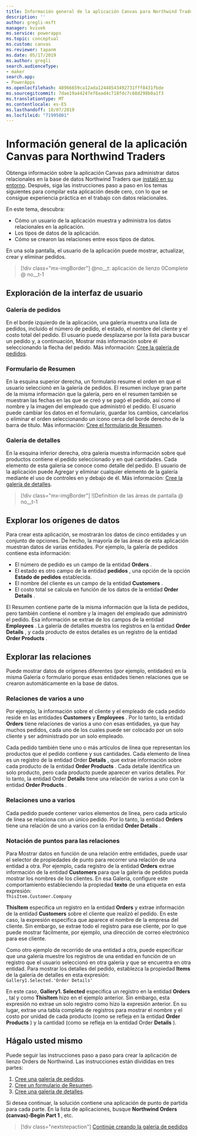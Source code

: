 ```yaml
---
title: Información general de la aplicación Canvas para Northwind Traders | Microsoft Docs
description: ''
author: gregli-msft
manager: kvivek
ms.service: powerapps
ms.topic: conceptual
ms.custom: canvas
ms.reviewer: tapanm
ms.date: 05/17/2019
ms.author: gregli
search.audienceType:
- maker
search.app:
- PowerApps
ms.openlocfilehash: 48966659ca12ada12448543492731fff8431fbde
ms.sourcegitcommit: 7dae19a44247ef6aad4c718fdc7c68d298b0a1f3
ms.translationtype: MT
ms.contentlocale: es-ES
ms.lasthandoff: 10/07/2019
ms.locfileid: "71995801"
---
```

# <a name="overview-of-the-canvas-app-for-northwind-traders"></a>Información general de la aplicación Canvas para Northwind Traders

Obtenga información sobre la aplicación Canvas para administrar datos relacionales en la base de datos Northwind Traders que [instaló en su entorno](northwind-install.md). Después, siga las instrucciones paso a paso en los temas siguientes para compilar esta aplicación desde cero, con lo que se consigue experiencia práctica en el trabajo con datos relacionales.

En este tema, descubra:

- Cómo un usuario de la aplicación muestra y administra los datos relacionales en la aplicación.
- Los tipos de datos de la aplicación.
- Cómo se crearon las relaciones entre esos tipos de datos.

En una sola pantalla, el usuario de la aplicación puede mostrar, actualizar, crear y eliminar pedidos.

> [!div class="mx-imgBorder"]
> @no__t: aplicación de lienzo 0Complete @ no__t-1

## <a name="explore-the-user-interface"></a>Exploración de la interfaz de usuario

### <a name="order-gallery"></a>Galería de pedidos

En el borde izquierdo de la aplicación, una galería muestra una lista de pedidos, incluido el número de pedido, el estado, el nombre del cliente y el costo total del pedido. El usuario puede desplazarse por la lista para buscar un pedido y, a continuación, Mostrar más información sobre él seleccionando la flecha del pedido. Más información: [Cree la galería de pedidos](northwind-orders-canvas-part1.md).

### <a name="summary-form"></a>Formulario de Resumen

En la esquina superior derecha, un formulario resume el orden en que el usuario seleccionó en la galería de pedidos. El resumen incluye gran parte de la misma información que la galería, pero en el resumen también se muestran las fechas en las que se creó y se pagó el pedido, así como el nombre y la imagen del empleado que administró el pedido. El usuario puede cambiar los datos en el formulario, guardar los cambios, cancelarlos o eliminar el orden seleccionando un icono cerca del borde derecho de la barra de título. Más información: [Cree el formulario de Resumen](northwind-orders-canvas-part2.md).

### <a name="detail-gallery"></a>Galería de detalles

En la esquina inferior derecha, otra galería muestra información sobre qué productos contiene el pedido seleccionado y en qué cantidades. Cada elemento de esta galería se conoce como detalle del pedido. El usuario de la aplicación puede Agregar y eliminar cualquier elemento de la galería mediante el uso de controles en y debajo de él. Más información: [Cree la galería de detalles](northwind-orders-canvas-part3.md).

> [!div class="mx-imgBorder"]
> ![Definition de las áreas de pantalla @ no__t-1

## <a name="explore-the-data-sources"></a>Explorar los orígenes de datos

Para crear esta aplicación, se mostrarán los datos de cinco entidades y un conjunto de opciones. De hecho, la mayoría de las áreas de esta aplicación muestran datos de varias entidades. Por ejemplo, la galería de pedidos contiene esta información:

- El número de pedido es un campo de la entidad **Orders** .
- El estado es otro campo de la entidad **pedidos** , una opción de la opción **Estado de pedidos** establecida.
- El nombre del cliente es un campo de la entidad **Customers** .
- El costo total se calcula en función de los datos de la entidad **Order Details** .

El Resumen contiene parte de la misma información que la lista de pedidos, pero también contiene el nombre y la imagen del empleado que administró el pedido. Esa información se extrae de los campos de la entidad **Employees** . La galería de detalles muestra los registros en la entidad **Order Details** , y cada producto de estos detalles es un registro de la entidad **Order Products** .

## <a name="explore-the-relationships"></a>Explorar las relaciones

Puede mostrar datos de orígenes diferentes (por ejemplo, entidades) en la misma Galería o formulario porque esas entidades tienen relaciones que se crearon automáticamente en la base de datos.

### <a name="many-to-one-relationships"></a>Relaciones de varios a uno

Por ejemplo, la información sobre el cliente y el empleado de cada pedido reside en las entidades **Customers** y **Employees** . Por lo tanto, la entidad **Orders** tiene relaciones de varios a uno con esas entidades, ya que hay muchos pedidos, cada uno de los cuales puede ser colocado por un solo cliente y ser administrado por un solo empleado.

Cada pedido también tiene uno o más artículos de línea que representan los productos que el pedido contiene y sus cantidades. Cada elemento de línea es un registro de la entidad Order **Details** , que extrae información sobre cada producto de la entidad **Order Products** . Cada detalle identifica un solo producto, pero cada producto puede aparecer en varios detalles. Por lo tanto, la entidad Order **Details** tiene una relación de varios a uno con la entidad **Order Products** .

### <a name="one-to-many-relationships"></a>Relaciones uno a varios

Cada pedido puede contener varios elementos de línea, pero cada artículo de línea se relaciona con un único pedido. Por lo tanto, la entidad **Orders** tiene una relación de uno a varios con la entidad **Order Details** .

### <a name="dot-notation-for-relationships"></a>Notación de puntos para las relaciones 

Para Mostrar datos en función de una relación entre entidades, puede usar el selector de propiedades de punto para recorrer una relación de una entidad a otra.  Por ejemplo, cada registro de la entidad **Orders** extrae información de la entidad **Customers** para que la galería de pedidos pueda mostrar los nombres de los clientes. En esa Galería, configure este comportamiento estableciendo la propiedad **texto** de una etiqueta en esta expresión:<br>`ThisItem.Customer.Company`

**ThisItem** especifica un registro en la entidad **Orders** y extrae información de la entidad **Customers** sobre el cliente que realizó el pedido. En este caso, la expresión especifica que aparece el nombre de la empresa del cliente. Sin embargo, se extrae todo el registro para ese cliente, por lo que puede mostrar fácilmente, por ejemplo, una dirección de correo electrónico para ese cliente.

Como otro ejemplo de recorrido de una entidad a otra, puede especificar que una galería muestre los registros de una entidad en función de un registro que el usuario seleccionó en otra galería y que se encuentra en otra entidad. Para mostrar los detalles del pedido, establezca la propiedad **Items** de la galería de detalles en esta expresión:<br>`Gallery1.Selected.'Order Details'`

En este caso, **Gallery1. Selected** especifica un registro en la entidad **Orders** , tal y como **ThisItem** hizo en el ejemplo anterior. Sin embargo, esta expresión no extrae un solo registro como hizo la expresión anterior. En su lugar, extrae una tabla completa de registros para mostrar el nombre y el costo por unidad de cada producto (como se refleja en la entidad **Order Products** ) y la cantidad (como se refleja en la entidad Order **Details** ).

## <a name="do-it-yourself"></a>Hágalo usted mismo

Puede seguir las instrucciones paso a paso para crear la aplicación de lienzo Orders de Northwind.  Las instrucciones están divididas en tres partes:

1. [Cree una galería de pedidos](northwind-orders-canvas-part1.md).
1. [Cree un formulario de Resumen](northwind-orders-canvas-part2.md).
1. [Cree una galería de detalles](northwind-orders-canvas-part3.md).

Si desea continuar, la solución contiene una aplicación de punto de partida para cada parte.  En la lista de aplicaciones, busque **Northwind Orders (canvas)-Begin Part 1** , etc.

> [!div class="nextstepaction"]
> [Continúe creando la galería de pedidos](northwind-orders-canvas-part1.md)
